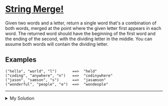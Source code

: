 # [String Merge!](https://www.codewars.com/kata/597bb84522bc93b71e00007e)

Given two words and a letter, return a single word that's a combination of both words, merged at the point where the
given letter first appears in each word. The returned word should have the beginning of the first word and the ending of
the second, with the dividing letter in the middle. You can assume both words will contain the dividing letter.

## Examples

    ("hello", "world", "l")       ==>  "held"
    ("coding", "anywhere", "n")   ==>  "codinywhere"
    ("jason", "samson", "s")      ==>  "jasamson"
    ("wonderful", "people", "e")  ==>  "wondeople"

---

<details><summary>My Solution</summary>

```js
function stringMerge(string1, string2, letter) {
  let index1 = string1.indexOf(letter)
  let index2 = string2.indexOf(letter)

  return string1.slice(0, index1) + string2.slice(index2)
}
```

</details>
